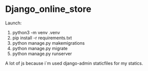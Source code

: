 # Django_online_store

Launch:
1. python3 -m venv .venv
2. pip install -r requirements.txt
3. python manage.py makemigrations
4. python manage.py migrate
5. python manage.py runserver

A lot of js because i`m used django-admin staticfiles for my statics.
